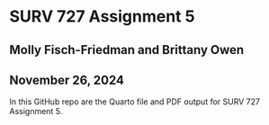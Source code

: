 # SURV 727 Assignment 5
## Molly Fisch-Friedman and Brittany Owen
## November 26, 2024

In this GitHub repo are the Quarto file and PDF output for SURV 727 Assignment 5.
